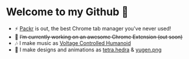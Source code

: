 # Welcome to my Github 🖖

- ⚡  [Packr](https://github.com/JeanMarcSaad/packr/) is out, the best Chrome tab manager you've never used!
- 🔭  ~~I’m currently working on an awesome Chrome Extension (out soon)~~
- 🎶  I make music as [Voltage Controlled Humanoid](https://soundcloud.com/vch-psy/)
- 🔺  I make designs and animations as [tetra.hedra](https://www.instagram.com/tetra.hedra/) & [yugen.png](https://www.instagram.com/yugen.png/)

<!-- **JeanMarcSaad/JeanMarcSaad** is a ✨ _special_ ✨ repository because its `README.md` (this file) appears on your GitHub profile.

Here are some ideas to get you started:

- 🔭 I’m currently working on ...
- 🌱 I’m currently learning ...
- 👯 I’m looking to collaborate on ...
- 🤔 I’m looking for help with ...
- 💬 Ask me about ...
- 📫 How to reach me: ...
- 😄 Pronouns: ...
- ⚡ Fun fact: ... -->
